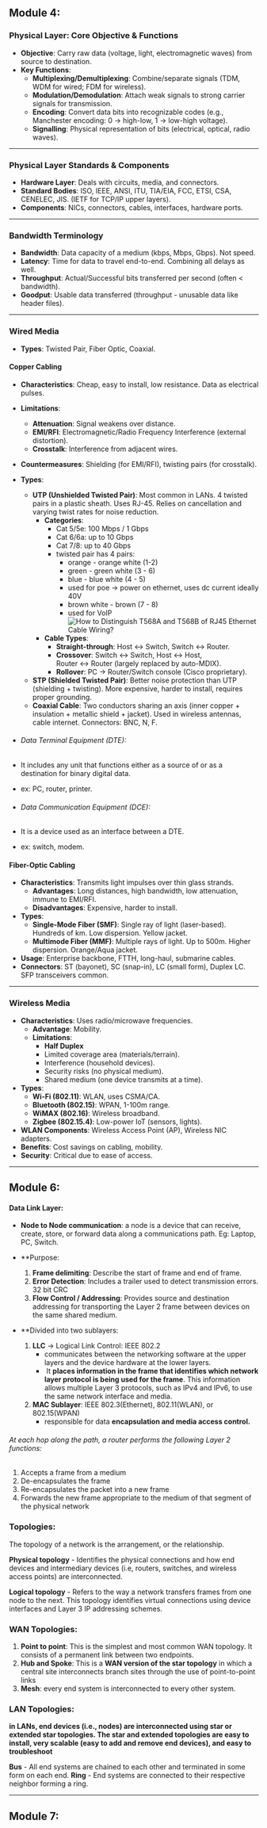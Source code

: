 ## Module 4:
### Physical Layer: Core Objective & Functions

- **Objective**: Carry raw data (voltage, light, electromagnetic waves) from source to destination.
- **Key Functions**:
    - **Multiplexing/Demultiplexing**: Combine/separate signals (TDM, WDM for wired; FDM for wireless).
    - **Modulation/Demodulation**: Attach weak signals to strong carrier signals for transmission.
    - **Encoding**: Convert data bits into recognizable codes (e.g., Manchester encoding: 0 → high-low, 1 → low-high voltage).
    - **Signalling**: Physical representation of bits (electrical, optical, radio waves).

---

### Physical Layer Standards & Components

- **Hardware Layer**: Deals with circuits, media, and connectors.
- **Standard Bodies**: ISO, IEEE, ANSI, ITU, TIA/EIA, FCC, ETSI, CSA, CENELEC, JIS. (IETF for TCP/IP upper layers).
- **Components**: NICs, connectors, cables, interfaces, hardware ports.

---

### Bandwidth Terminology

- **Bandwidth**: Data capacity of a medium (kbps, Mbps, Gbps). Not speed.
- **Latency**: Time for data to travel end-to-end. Combining all delays as well.
- **Throughput**: Actual/Successful bits transferred per second (often < bandwidth).
- **Goodput**: Usable data transferred (throughput - unusable data like header files).

---

### Wired Media

- **Types**: Twisted Pair, Fiber Optic, Coaxial.

#### Copper Cabling

- **Characteristics**: Cheap, easy to install, low resistance. Data as electrical pulses.
- **Limitations**:
    - **Attenuation**: Signal weakens over distance.
    - **EMI/RFI**: Electromagnetic/Radio Frequency Interference (external distortion).
    - **Crosstalk**: Interference from adjacent wires.
- **Countermeasures**: Shielding (for EMI/RFI), twisting pairs (for crosstalk).
- **Types**:
    - **UTP (Unshielded Twisted Pair)**: Most common in LANs. 4 twisted pairs in a plastic sheath. Uses RJ-45. Relies on cancellation and varying twist rates for noise reduction.
        - **Categories**:
            - Cat 5/5e: 100 Mbps / 1 Gbps
            - Cat 6/6a: up to 10 Gbps
            - Cat 7/8: up to 40 Gbps
            - twisted pair has 4 pairs: 
				- orange - orange white (1-2)
				- green - green white (3 - 6)
				- blue - blue white (4 - 5) 
				- used for poe -> power on ethernet, uses dc current ideally 40V
				- brown white - brown (7 - 8)
				- used for VoIP
				![How to Distinguish T568A and T568B of RJ45 Ethernet Cable Wiring?](https://media.licdn.com/dms/image/v2/C4E12AQG6kZ5vRJtRCA/article-inline_image-shrink_1000_1488/article-inline_image-shrink_1000_1488/0/1520147644406?e=1753920000&v=beta&t=NXUFWTpFtS44wVVHu-762a5rJfPCaBNc2mG5MLB_tPI)
        - **Cable Types**:
            - **Straight-through**: Host ↔ Switch, Switch ↔ Router.
            - **Crossover**: Switch ↔ Switch, Host ↔ Host, Router ↔ Router (largely replaced by auto-MDIX).
            - **Rollover**: PC → Router/Switch console (Cisco proprietary).
    - **STP (Shielded Twisted Pair)**: Better noise protection than UTP (shielding + twisting). More expensive, harder to install, requires proper grounding.
    - **Coaxial Cable**: Two conductors sharing an axis (inner copper + insulation + metallic shield + jacket). Used in wireless antennas, cable internet. Connectors: BNC, N, F.

- ###### Data Terminal Equipment (DTE): 
- It includes any unit that functions either as a source of or as a destination for binary digital data.
- ex: PC, router, printer.
- ###### Data Communication Equipment (DCE):
- It is a device used as an interface between a DTE.
- ex: switch, modem.

#### Fiber-Optic Cabling

- **Characteristics**: Transmits light impulses over thin glass strands.
    - **Advantages**: Long distances, high bandwidth, low attenuation, immune to EMI/RFI.
    - **Disadvantages**: Expensive, harder to install.
- **Types**:
    - **Single-Mode Fiber (SMF)**: Single ray of light (laser-based). Hundreds of km. Low dispersion. Yellow jacket.
    - **Multimode Fiber (MMF)**: Multiple rays of light. Up to 500m. Higher dispersion. Orange/Aqua jacket.
- **Usage**: Enterprise backbone, FTTH, long-haul, submarine cables.
- **Connectors**: ST (bayonet), SC (snap-in), LC (small form), Duplex LC. SFP transceivers common.

---

### Wireless Media

- **Characteristics**: Uses radio/microwave frequencies.
    - **Advantage**: Mobility.
    - **Limitations**:
	    - **Half Duplex**
        - Limited coverage area (materials/terrain).
        - Interference (household devices).
        - Security risks (no physical medium).
        - Shared medium (one device transmits at a time).
- **Types**:
    - **Wi-Fi (802.11)**: WLAN, uses CSMA/CA.
    - **Bluetooth (802.15)**: WPAN, 1-100m range.
    - **WiMAX (802.16)**: Wireless broadband.
    - **Zigbee (802.15.4)**: Low-power IoT (sensors, lights).
- **WLAN Components**: Wireless Access Point (AP), Wireless NIC adapters.
- **Benefits**: Cost savings on cabling, mobility.
- **Security**: Critical due to ease of access.

---

## Module 6:
#### Data Link Layer:
- **Node to Node communication**: a node is a device that can receive, create, store, or forward data along a communications path. Eg: Laptop, PC, Switch.
  
- **Purpose:
	1.  **Frame delimiting**: Describe the start of frame and end of frame.
	2. **Error Detection**: Includes a trailer used to detect transmission errors. 32 bit CRC
	3. **Flow Control / Addressing**: Provides source and destination addressing for transporting the Layer 2 frame between devices on the same shared medium.
	  
- **Divided into two sublayers:
	1. **LLC** -> Logical Link Control: IEEE 802.2 
		- communicates between the networking software at the upper layers and the device hardware at the lower layers.
		-  It **places information in the frame that identifies which network layer protocol is being used for the frame**. This information allows multiple Layer 3 protocols, such as IPv4 and IPv6, to use the same network interface and media.
	2. **MAC Sublayer**: IEEE 802.3(Ethernet), 802.11(WLAN), or 802.15(WPAN)
		- responsible for data **encapsulation and media access control.**


###### At each hop along the path, a router performs the following Layer 2 functions:

1. Accepts a frame from a medium
2. De-encapsulates the frame
3. Re-encapsulates the packet into a new frame
4. Forwards the new frame appropriate to the medium of that segment of the physical network

### Topologies:

The topology of a network is the arrangement, or the relationship.

**Physical topology** - Identifies the physical connections and how end devices and intermediary devices (i.e, routers, switches, and wireless access points) are interconnected.

**Logical topology** - Refers to the way a network transfers frames from one node to the next. This topology identifies virtual connections using device interfaces and Layer 3 IP addressing schemes.

### WAN Topologies:
1. **Point to point**: This is the simplest and most common WAN topology. It consists of a permanent link between two endpoints.
2. **Hub and Spoke**: This is a **WAN version of the star topology** in which a central site interconnects branch sites through the use of point-to-point links
3. **Mesh**: every end system is interconnected to every other system.

### LAN Topologies:
**in LANs, end devices (i.e., nodes) are interconnected using star or extended star topologies. The star and extended topologies are easy to install, very scalable (easy to add and remove end devices), and easy to troubleshoot**

**Bus** - All end systems are chained to each other and terminated in some form on each end.
**Ring** - End systems are connected to their respective neighbor forming a ring.


---

## Module 7:


